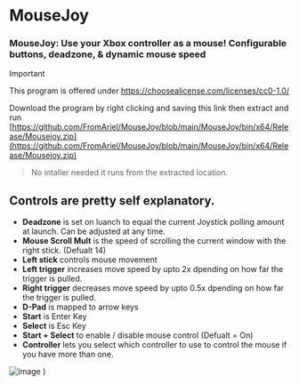 # MouseJoy
### MouseJoy: Use your Xbox controller as a mouse! Configurable buttons, deadzone, & dynamic mouse speed

> [!IMPORTANT]
>This program is offered under https://choosealicense.com/licenses/cc0-1.0/

Download the program by right clicking and saving this link then extract and run [https://github.com/FromAriel/MouseJoy/blob/main/MouseJoy/bin/x64/Release/Mousejoy.zip](https://github.com/FromAriel/MouseJoy/blob/main/MouseJoy/bin/x64/Release/Mousejoy.zip)
> No intaller needed it runs from the extracted location.

## Controls are pretty self explanatory.

- **Deadzone** is set on luanch to equal the current Joystick polling amount at launch. Can be adjusted at any time.
- **Mouse Scroll Mult** is the speed of scrolling the current window with the right stick. (Defualt 14)
- **Left stick** controls mouse movement 
- **Left trigger** increases move speed by upto 2x dpending on how far the trigger is pulled.
- **Right trigger** decreases move speed by upto 0.5x dpending on how far the trigger is pulled.
- **D-Pad** is mapped to arrow keys
- **Start** is Enter Key
- **Select** is Esc Key
- **Start + Select** to enable / disable mouse control (Defualt = On)
- **Controller** lets you select which controller to use to control the mouse if you have more than one.

![image](https://github.com/FromAriel/MouseJoy/assets/52693758/3b3a1c2c-d5cf-417a-9426-933491ac5efe)
)


